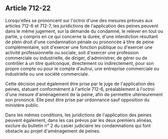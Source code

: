 Article 712-22
----
Lorsqu'elles se prononcent sur l'octroi d'une des mesures prévues aux articles
712-6 et 712-7, les juridictions de l'application des peines peuvent dans le
même jugement, sur la demande du condamné, le relever en tout ou partie, y
compris en ce qui concerne la durée, d'une interdiction résultant de plein droit
d'une condamnation pénale ou prononcée à titre de peine complémentaire, soit
d'exercer une fonction publique ou d'exercer une activité professionnelle ou
sociale, soit d'exercer une profession commerciale ou industrielle, de diriger,
d'administrer, de gérer ou de contrôler à un titre quelconque, directement ou
indirectement, pour son propre compte ou pour le compte d'autrui, une entreprise
commerciale ou industrielle ou une société commerciale.

Cette décision peut également être prise par le juge de l'application des
peines, statuant conformément à l'article 712-6, préalablement à l'octroi d'une
mesure d'aménagement de la peine, afin de permettre ultérieurement son prononcé.
Elle peut être prise par ordonnance sauf opposition du ministère public.

Dans les mêmes conditions, les juridictions de l'application des peines peuvent
également, dans les cas prévus par les deux premiers alinéas, exclure du
bulletin n° 2 du casier judiciaire les condamnations qui font obstacle au projet
d'aménagement de peines.
